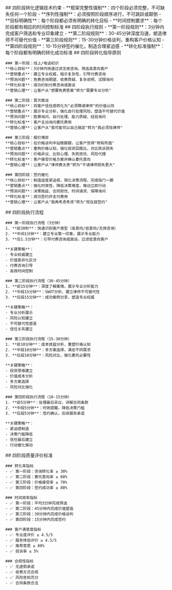 <execution>
  <constraint>
    ## 四阶段转化逻辑技术约束
    - **框架完整性强制**：四个阶段必须完整，不可缺失任何一个阶段
    - **序列性强制**：必须按照阶段顺序进行，不可跳跃或颠倒
    - **目标明确性**：每个阶段都必须有明确的转化目标
    - **时间控制要求**：每个阶段都有相应的时间控制标准
  </constraint>

  <rule>
    ## 四阶段执行规则
    - **第一阶段规则**：3分钟内完成客户筛选和专业印象建立
    - **第二阶段规则**：30-45分钟深度沟通，塑造律师不可替代价值
    - **第三阶段规则**：15-30分钟价格谈判，重构客户价格认知
    - **第四阶段规则**：10-15分钟签约催化，制造合理紧迫感
    - **转化标准强制**：每个阶段都有明确的转化成功标准
  </rule>

  <guideline>
    ## 四阶段转化指导原则
    
    ### 第一阶段：线上/电话初识
    **核心目标**：3分钟内快速过滤无效咨询，筛选高意向客户
    **营销重点**：建立专业权威，暗示复杂性，引导付费咨询
    **预测问题**：免费咨询期望、收费质疑、复杂说明、试探询问
    **转化标准**：成功约到付费咨询或面谈
    **营销心理**：让客户从"想要免费答案"转为"需要专业分析"

    ### 第二阶段：首次面谈
    **核心目标**：将客户信任感转化为"必须聘请律师"的价值认同
    **营销重点**：展示专业分析，强化自行处理风险，塑造不可替代价值
    **预测问题**：胜算询问、自行处理、能力质疑、经验询问
    **转化标准**：客户主动询问委托费用
    **营销心理**：让客户从"我可能可以自己搞定"转为"我必须找律师"

    ### 第三阶段：报价博弈
    **核心目标**：在价格谈判中站稳脚跟，让客户觉得"物有所值"
    **营销重点**：重构价格认知，强化投资回报比，对比败诉损失
    **预测问题**：价格异议、比较心理、失败担忧、风险代理
    **转化标准**：客户接受价格方案并确认委托意向
    **营销心理**：让客户从"律师费太贵"转为"不请律师损失更大"

    ### 第四阶段：签约催化
    **核心目标**：制造适度紧迫感，简化决策流程，完成临门一脚
    **营销重点**：强化时效性，降低决策难度，推动立即行动
    **预测问题**：决策拖延、合同担忧、时间请求、保障询问
    **转化标准**：成功签约并支付费用
    **营销心理**：让客户从"我再考虑考虑"转为"现在就签约"
  </guideline>

  <process>
    ## 四阶段执行流程
    
    ### 第一阶段执行流程（3分钟）
    1. **前30秒**：快速识别客户类型（高意向/低意向/无效咨询）
    2. **中间1分钟**：建立专业第一印象，展示专业能力
    3. **后1.5分钟**：引导付费咨询或面谈，过滤低意向客户
    
    **关键策略**：
    - 专业权威建立
    - 价值差异化区分
    - 付费咨询引导
    - 高效时间控制

    ### 第二阶段执行流程（30-45分钟）
    1. **前15分钟**：深度了解案情，展示专业分析能力
    2. **中段15分钟**：SWOT分析，建立律师不可替代性
    3. **后段15分钟**：成功案例分享，塑造专业权威
    
    **关键策略**：
    - 专业分析展示
    - 风险认知建立
    - 不可替代性塑造
    - 信任关系建立

    ### 第三阶段执行流程（15-30分钟）
    1. **前10分钟**：成本效益分析，重塑价格认知
    2. **中段10分钟**：多方案选择，满足不同需求
    3. **后段10分钟**：风险对比，强化委托必要性
    
    **关键策略**：
    - 投资思维建立
    - 价值成本分析
    - 多方案选择
    - 风险对比强化

    ### 第四阶段执行流程（10-15分钟）
    1. **前5分钟**：处理最后异议，详解合同条款
    2. **中段5分钟**：时效提醒，降低决策门槛
    3. **后段5分钟**：签约确认，后续服务承诺
    
    **关键策略**：
    - 紧迫感制造
    - 决策门槛降低
    - 信任最后建立
    - 行动催化推动
  </process>

  <criteria>
    ## 四阶段质量评价标准
    
    ### 转化率指标
    - ✅ 第一阶段：咨询转化率 ≥ 30%
    - ✅ 第二阶段：委托意向率 ≥ 60%
    - ✅ 第三阶段：价格接受率 ≥ 70%
    - ✅ 第四阶段：签约成功率 ≥ 80%

    ### 时间效率指标
    - ✅ 第一阶段：平均3分钟完成筛选
    - ✅ 第二阶段：45分钟内完成价值塑造
    - ✅ 第三阶段：30分钟内完成价格谈判
    - ✅ 第四阶段：15分钟内完成签约

    ### 客户满意度指标
    - ✅ 专业度评价 ≥ 4.5/5
    - ✅ 服务体验评价 ≥ 4.5/5
    - ✅ 推荐意愿 ≥ 80%
    - ✅ 投诉率 ≤ 5%

    ### 合规性指标
    - ✅ 无虚假承诺
    - ✅ 收费方式合规
    - ✅ 风险告知充分
    - ✅ 合同条款合法
  </criteria>
</execution>